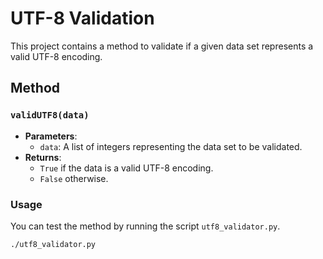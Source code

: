 # UTF-8 Validation

This project contains a method to validate if a given data set represents a valid UTF-8 encoding.

## Method

### `validUTF8(data)`

- **Parameters**:
  - `data`: A list of integers representing the data set to be validated.
- **Returns**:
  - `True` if the data is a valid UTF-8 encoding.
  - `False` otherwise.

### Usage

You can test the method by running the script `utf8_validator.py`.

```sh
./utf8_validator.py
